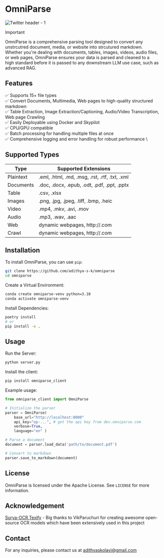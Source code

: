 # OmniParse

![Twitter header - 1](https://github.com/adithya-s-k/omniparse/assets/27956426/7210da8d-04ef-4b19-b14d-4c16aee50a32)


> [!IMPORTANT]
>
> OmniParse is a comprehensive parsing tool designed to convert any unstrcutred document, media, or website into strcutured markdown. Whether you're dealing with documents, tables, images, videos, audio files, or web pages, OmniParse ensures your data is parsed and cleaned to a high standard before it is passed to any downstream LLM use case, such as advanced RAG.

## Features

✅ Supports 15+ file types \
✅ Convert Documents, Multimedia, Web pages to high-quality structured markdown \
✅ Table Extraction, Image Extraction/Captioning, Audio/Video Transcription, Web page Crawling \
✅ Easily Deployable using Docker and Skypilot \
✅ CPU/GPU compatible \
✅ Batch processing for handling multiple files at once \
✅ Comprehensive logging and error handling for robust performance \


## Supported Types

| Type      | Supported Extensions                                |
|-----------|-----------------------------------------------------|
| Plaintext | .eml, .html, .md, .msg, .rst, .rtf, .txt, .xml      |
| Documents | .doc, .docx, .epub, .odt, .pdf, .ppt, .pptx         |
| Table     | .csv, .xlsx                                         |
| Images    | .png, .jpg, .jpeg, .tiff, .bmp, .heic               |
| Video     | .mp4, .mkv, .avi, .mov                              |
| Audio     | .mp3, .wav, .aac                                    |
| Web       | dynamic webpages, http://<anything>.com             |
| Crawl     | dynamic webpages, http://<anything>.com             |

## Installation

To install OmniParse, you can use `pip`:

```bash
git clone https://github.com/adithya-s-k/omniparse
cd omniparse
```

Create a Virtual Environment:

```bash
conda create omniparse-venv python=3.10
conda activate omniparse-venv
```

Install Dependencies:

```bash
poetry install
# or
pip install -e .
```

## Usage

Run the Server:

```bash
python server.py
```

Install the client:

```bash
pip install omniparse_client
```

Example usage:

```python
from omniparse_client import OmniParse

# Initialize the parser
parser = OmniParse(
    base_url="http://localhost:8000" 
    api_key="op-...", # get the api key from dev.omniparse.com
    verbose=True,
    language="en" )

# Parse a document
document = parser.load_data('path/to/document.pdf')

# Convert to markdown
parser.save_to_markdown(document)
```



## License

OmniParse is licensed under the Apache License. See `LICENSE` for more information.

## Acknowledgement

[Surya-OCR](https://github.com/VikParuchuri/surya),[Texify](https://github.com/VikParuchuri/texify) - Big thanks to VikParuchuri for creating awesome open-source OCR models which have been extensively used in this project

## Contact

For any inquiries, please contact us at adithyaskolavi@gmail.com
